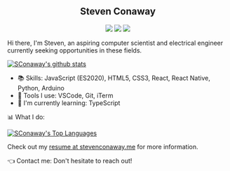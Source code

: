 <h2 align="center">Steven Conaway</h2>
<p align="center">
  <a href="https://stevenconaway.me/"><img src="https://img.shields.io/static/v1?label=me&message=stevenconaway.me&color=blue&logo=&style=flat-square&logoColor=white&link=stevenconaway.me" /></a>
  <a href="https://linkedin.com/in/steven-conaway"><img src="https://img.shields.io/static/v1?label=LinkedIn&message=steven-conaway&color=blue&logo=linkedin&style=flat-square&logoColor=white"" /></a>
  <a href="mailto:sjconaway48@gmail.com"><img src="https://img.shields.io/static/v1?label=Gmail&message=sjconaway48@gmail.com&color=red&logo=gmail&style=flat-square&logoColor=white" /></a>
</p>

Hi there, I'm Steven, an aspiring computer scientist and electrical engineer currently seeking opportunities in these fields.

[![SConaway's github stats](https://github-readme-stats.vercel.app/api?username=sconaway&count_private=true&show_icons=true&theme=dark)](https://github.com/sconaway)

- 📚 Skills: JavaScript (ES2020), HTML5, CSS3, React, React Native, Python, Arduino
- 🔧 Tools I use: VSCode, Git, iTerm
- 📖 I'm currently learning: TypeScript

📊 What I do:

[![SConaway's Top Languages](https://github-readme-stats.vercel.app/api/top-langs?username=sconaway&count_private=true&show_icons=true&theme=dark&hide=c%2B%2B)](https://github.com/sconaway)

Check out my [resume at stevenconaway.me](https://stevenconaway.me) for more information.

👈 Contact me: Don't hesitate to reach out!

